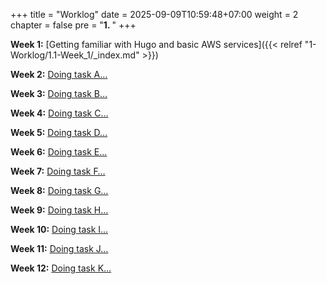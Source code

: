 +++
title = "Worklog"
date = 2025-09-09T10:59:48+07:00
weight = 2
chapter = false
pre = "<b>1. </b>"
+++


**Week 1:** [Getting familiar with Hugo and basic AWS services]({{< relref "1-Worklog/1.1-Week_1/_index.md" >}})

**Week 2:** [Doing task A…](#)

**Week 3:** [Doing task B…](#)

**Week 4:** [Doing task C…](#)

**Week 5:** [Doing task D…](#)

**Week 6:** [Doing task E…](#)

**Week 7:** [Doing task F…](#)

**Week 8:** [Doing task G…](#)

**Week 9:** [Doing task H…](#)

**Week 10:** [Doing task I…](#)

**Week 11:** [Doing task J…](#)

**Week 12:** [Doing task K…](#)
